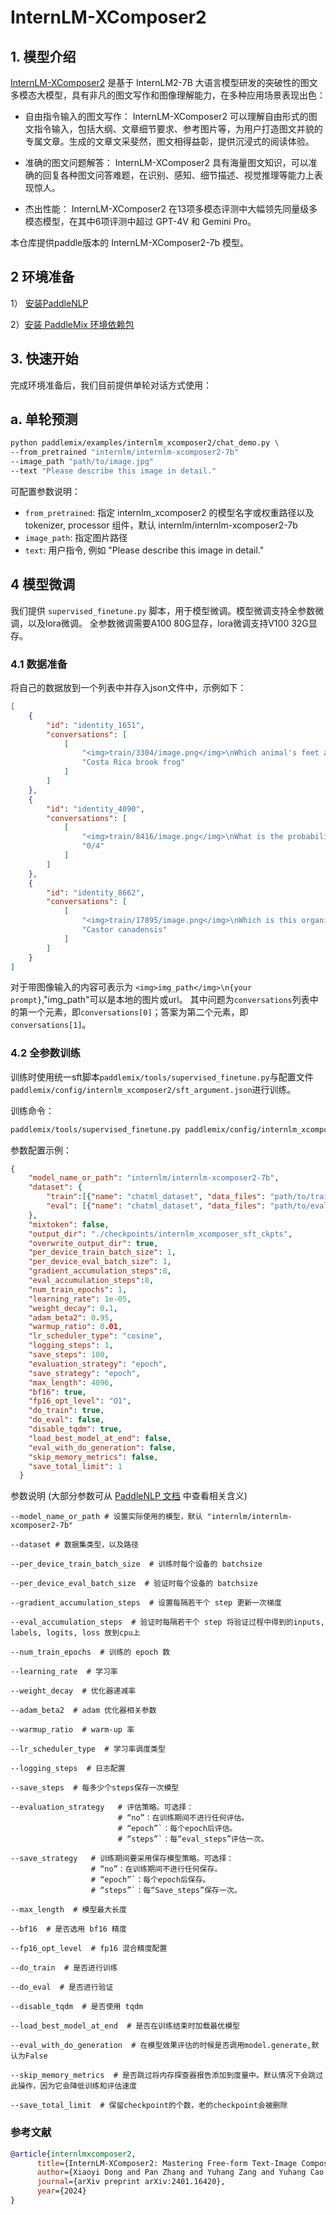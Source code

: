 # InternLM-XComposer2

## 1. 模型介绍

[InternLM-XComposer2](https://arxiv.org/abs/2401.16420) 是基于 InternLM2-7B 大语言模型研发的突破性的图文多模态大模型，具有非凡的图文写作和图像理解能力，在多种应用场景表现出色：

+ 自由指令输入的图文写作： InternLM-XComposer2 可以理解自由形式的图文指令输入，包括大纲、文章细节要求、参考图片等，为用户打造图文并貌的专属文章。生成的文章文采斐然，图文相得益彰，提供沉浸式的阅读体验。

+ 准确的图文问题解答： InternLM-XComposer2 具有海量图文知识，可以准确的回复各种图文问答难题，在识别、感知、细节描述、视觉推理等能力上表现惊人。

+ 杰出性能： InternLM-XComposer2 在13项多模态评测中大幅领先同量级多模态模型，在其中6项评测中超过 GPT-4V 和 Gemini Pro。

本仓库提供paddle版本的 InternLM-XComposer2-7b 模型。


## 2 环境准备

1） [安装PaddleNLP](https://github.com/PaddlePaddle/PaddleNLP?tab=readme-ov-file#%E5%AE%89%E8%A3%85)

2）[安装 PaddleMix 环境依赖包](https://github.com/PaddlePaddle/PaddleMIX/tree/b4f97ff859e1964c839fc5fab94f7ba63b1e5959?tab=readme-ov-file#%E5%AE%89%E8%A3%85)

## 3. 快速开始
完成环境准备后，我们目前提供单轮对话方式使用：


## a. 单轮预测
```bash
python paddlemix/examples/internlm_xcomposer2/chat_demo.py \
--from_pretrained "internlm/internlm-xcomposer2-7b"
--image_path "path/to/image.jpg"
--text "Please describe this image in detail."
```
可配置参数说明：
  * `from_pretrained`: 指定 internlm_xcomposer2 的模型名字或权重路径以及tokenizer, processor 组件，默认 internlm/internlm-xcomposer2-7b
  * `image_path`: 指定图片路径
  * `text`: 用户指令, 例如 "Please describe this image in detail."

## 4 模型微调
我们提供 `supervised_finetune.py` 脚本，用于模型微调。模型微调支持全参数微调，以及lora微调。
全参数微调需要A100 80G显存，lora微调支持V100 32G显存。

### 4.1 数据准备
将自己的数据放到一个列表中并存入json文件中，示例如下：
```json
[
    {
        "id": "identity_1651",
        "conversations": [
            [
                "<img>train/3304/image.png</img>\nWhich animal's feet are also adapted for sticking to smooth surfaces?\nmonitor lizard\nCosta Rica brook frog\n",
                "Costa Rica brook frog"
            ]
        ]
    },
    {
        "id": "identity_4090",
        "conversations": [
            [
                "<img>train/8416/image.png</img>\nWhat is the probability that a Labrador retriever produced by this cross will be homozygous dominant for the fur color gene?\n1/4\n0/4\n4/4\n2/4\n3/4\n",
                "0/4"
            ]
        ]
    },
    {
        "id": "identity_8662",
        "conversations": [
            [
                "<img>train/17895/image.png</img>\nWhich is this organism's scientific name?\nCastor canadensis\nNorth American beaver\n",
                "Castor canadensis"
            ]
        ]
    }
]
```

对于带图像输入的内容可表示为 `<img>img_path</img>\n{your prompt}`,"img_path"可以是本地的图片或url。
其中问题为`conversations`列表中的第一个元素，即`conversations[0]`；答案为第二个元素，即`conversations[1]`。

### 4.2 全参数训练

训练时使用统一sft脚本`paddlemix/tools/supervised_finetune.py`与配置文件`paddlemix/config/internlm_xcomposer2/sft_argument.json`进行训练。

训练命令：
```bash
paddlemix/tools/supervised_finetune.py paddlemix/config/internlm_xcomposer2/sft_argument.json
```

参数配置示例：
```json
{
    "model_name_or_path": "internlm/internlm-xcomposer2-7b",
    "dataset": {
        "train":[{"name": "chatml_dataset", "data_files": "path/to/train.json"}],
        "eval": [{"name": "chatml_dataset", "data_files": "path/to/eval.json"}]
    },
    "mixtoken": false,
    "output_dir": "./checkpoints/internlm_xcomposer_sft_ckpts",
    "overwrite_output_dir": true,
    "per_device_train_batch_size": 1,
    "per_device_eval_batch_size": 1,
    "gradient_accumulation_steps":8,
    "eval_accumulation_steps":8,
    "num_train_epochs": 1,
    "learning_rate": 1e-05,
    "weight_decay": 0.1,
    "adam_beta2": 0.95,
    "warmup_ratio": 0.01,
    "lr_scheduler_type": "cosine",
    "logging_steps": 1,
    "save_steps": 100,
    "evaluation_strategy": "epoch",
    "save_strategy": "epoch",
    "max_length": 4096,
    "bf16": true,
    "fp16_opt_level": "O1",
    "do_train": true,
    "do_eval": false,
    "disable_tqdm": true,
    "load_best_model_at_end": false,
    "eval_with_do_generation": false,
    "skip_memory_metrics": false,
    "save_total_limit": 1
  }
```

参数说明 (大部分参数可从 [PaddleNLP 文档](https://paddlenlp.readthedocs.io/zh/latest/llm/finetune.html) 中查看相关含义)

```
--model_name_or_path # 设置实际使用的模型，默认 "internlm/internlm-xcomposer2-7b"

--dataset # 数据集类型，以及路径

--per_device_train_batch_size  # 训练时每个设备的 batchsize

--per_device_eval_batch_size  # 验证时每个设备的 batchsize

--gradient_accumulation_steps  # 设置每隔若干个 step 更新一次梯度

--eval_accumulation_steps  # 验证时每隔若干个 step 将验证过程中得到的inputs, labels, logits, loss 放到cpu上

--num_train_epochs  # 训练的 epoch 数

--learning_rate  # 学习率

--weight_decay  # 优化器递减率

--adam_beta2  # adam 优化器相关参数

--warmup_ratio  # warm-up 率

--lr_scheduler_type  # 学习率调度类型

--logging_steps  # 日志配置

--save_steps  # 每多少个steps保存一次模型

--evaluation_strategy   # 评估策略。可选择：
                        # “no”：在训练期间不进行任何评估。
                        # “epoch”`：每个epoch后评估。
                        # “steps”`：每“eval_steps”评估一次。

--save_strategy   # 训练期间要采用保存模型策略。可选择：
                  # “no”：在训练期间不进行任何保存。
                  # “epoch”`：每个epoch后保存。
                  # “steps”`：每“Save_steps”保存一次。

--max_length  # 模型最大长度

--bf16  # 是否选用 bf16 精度

--fp16_opt_level  # fp16 混合精度配置

--do_train  # 是否进行训练

--do_eval  # 是否进行验证

--disable_tqdm  # 是否使用 tqdm

--load_best_model_at_end  # 是否在训练结束时加载最优模型

--eval_with_do_generation  # 在模型效果评估的时候是否调用model.generate,默认为False

--skip_memory_metrics  # 是否跳过将内存探查器报告添加到度量中。默认情况下会跳过此操作，因为它会降低训练和评估速度

--save_total_limit  # 保留checkpoint的个数，老的checkpoint会被删除
```





### 参考文献
```BibTeX
@article{internlmxcomposer2,
      title={InternLM-XComposer2: Mastering Free-form Text-Image Composition and Comprehension in Vision-Language Large Model},
      author={Xiaoyi Dong and Pan Zhang and Yuhang Zang and Yuhang Cao and Bin Wang and Linke Ouyang and Xilin Wei and Songyang Zhang and Haodong Duan and Maosong Cao and Wenwei Zhang and Yining Li and Hang Yan and Yang Gao and Xinyue Zhang and Wei Li and Jingwen Li and Kai Chen and Conghui He and Xingcheng Zhang and Yu Qiao and Dahua Lin and Jiaqi Wang},
      journal={arXiv preprint arXiv:2401.16420},
      year={2024}
}
```

